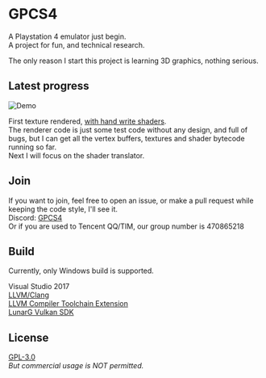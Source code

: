 # GPCS4

A Playstation 4 emulator just begin.  
A project for fun, and technical research.  

The only reason I start this project is learning 3D graphics, nothing serious.

## Latest progress

![Demo](https://github.com/Inori/GPCS4/blob/master/Misc/demo.gif)  

First texture rendered, [with hand write shaders](https://github.com/Inori/GPCS4/blob/master/Misc/tex.frag).  
The renderer code is just some test code without any design, and full of bugs, but I can get all the vertex buffers, textures and shader bytecode running so far.  
Next I will focus on the shader translator.

## Join
If you want to join, feel free to open an issue, or make a pull request while keeping the code style, I'll see it.  
Discord: [GPCS4](https://discord.gg/D45Y8P)  
Or if you are used to Tencent QQ/TIM, our group number is 470865218

## Build
Currently, only Windows build is supported.  

Visual Studio 2017  
[LLVM/Clang](https://llvm.org/)  
[LLVM Compiler Toolchain Extension](https://marketplace.visualstudio.com/items?itemName=LLVMExtensions.llvm-toolchain)  
[LunarG Vulkan SDK](https://www.lunarg.com/vulkan-sdk/)

## License
[GPL-3.0](https://github.com/Inori/GPCS4/blob/master/LICENSE)  
_But commercial usage is NOT permitted._



